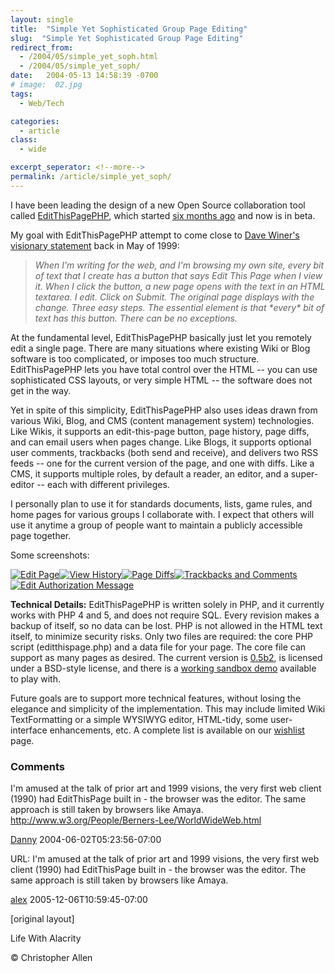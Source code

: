 ```yaml
---
layout: single
title:  "Simple Yet Sophisticated Group Page Editing"
slug:  "Simple Yet Sophisticated Group Page Editing"
redirect_from:
  - /2004/05/simple_yet_soph.html
  - /2004/05/simple_yet_soph/
date:   2004-05-13 14:58:39 -0700
# image:  02.jpg
tags: 
  - Web/Tech

categories:
  - article
class:
  - wide

excerpt_seperator: <!--more-->
permalink: /article/simple_yet_soph/
---
```


I have been leading the design of a new Open Source collaboration tool called [EditThisPagePHP](http://editthispagephp.sourceforge.net/home/index.php), which started [six months ago](/2003/12/editthispagephp.html) and now is in beta.

My goal with EditThisPagePHP attempt to come close to [Dave Winer's](http://www.scripting.com/) [visionary statement](http://davenet.scripting.com/discuss/msgReader$641?mode=topic) back in May of 1999:

> _When I'm writing for the web, and I'm browsing my own site, every bit of text that I create has a button that says Edit This Page when I view it. When I click the button, a new page opens with the text in an HTML textarea. I edit. Click on Submit. The original page displays with the change. Three easy steps. The essential element is that \*every\* bit of text has this button. There can be no exceptions._

At the fundamental level, EditThisPagePHP basically just let you remotely edit a single page. There are many situations where existing Wiki or Blog software is too complicated, or imposes too much structure. EditThisPagePHP lets you have total control over the HTML -- you can use sophisticated CSS layouts, or very simple HTML -- the software does not get in the way.

Yet in spite of this simplicity, EditThisPagePHP also uses ideas drawn from various Wiki, Blog, and CMS (content management system) technologies. Like Wikis, it supports an edit-this-page button, page history, page diffs, and can email users when pages change. Like Blogs, it supports optional user comments, trackbacks (both send and receive), and delivers two RSS feeds -- one for the current version of the page, and one with diffs. Like a CMS, it supports multiple roles, by default a reader, an editor, and a super-editor -- each with different privileges.

I personally plan to use it for standards documents, lists, game rules, and home pages for various groups I collaborate with. I expect that others will use it anytime a group of people want to maintain a publicly accessible page together.

Some screenshots:

[![Edit Page](http://editthispagephp.sourceforge.net/home/index-images/tn_editpage.png)](http://editthispagephp.sourceforge.net/home/index-images/editpage.png "Edit Page")[![View History](http://editthispagephp.sourceforge.net/home/index-images/tn_history.png)](http://editthispagephp.sourceforge.net/home/index-images/history.png "View History")[![Page Diffs](http://editthispagephp.sourceforge.net/home/index-images/tn_diffs.png)](http://editthispagephp.sourceforge.net/home/index-images/diffs.png "Page Diffs")[![Trackbacks and Comments](http://editthispagephp.sourceforge.net/home/index-images/tn_trackbacks_comments.png)](http://editthispagephp.sourceforge.net/home/index-images/trackbacks_comments.png "Trackbacks and Comments")[![Edit Authorization Message](http://editthispagephp.sourceforge.net/home/index-images/tn_auth_msg.png)](http://editthispagephp.sourceforge.net/home/index-images/auth_msg.png "Edit Authorization Message")

**Technical Details:** EditThisPagePHP is written solely in PHP, and it currently works with PHP 4 and 5, and does not require SQL. Every revision makes a backup of itself, so no data can be lost. PHP is not allowed in the HTML text itself, to minimize security risks. Only two files are required: the core PHP script (editthispage.php) and a data file for your page. The core file can support as many pages as desired. The current version is [0.5b2](http://prdownloads.sourceforge.net/editthispagephp/editthispage-0.5b2.zip?download), is licensed under a BSD-style license, and there is a [working sandbox demo](http://editthispagephp.sourceforge.net/demo_05b2/index.php) available to play with.

Future goals are to support more technical features, without losing the elegance and simplicity of the implementation. This may include limited Wiki TextFormatting or a simple WYSIWYG editor, HTML-tidy, some user-interface enhancements, etc. A complete list is available on our [wishlist](http://editthispagephp.sourceforge.net/home/wishlist.php) page.

### Comments

I'm amused at the talk of prior art and 1999 visions, the very first web client (1990) had EditThisPage built in - the browser was the editor. The same approach is still taken by browsers like Amaya. http://www.w3.org/People/Berners-Lee/WorldWideWeb.html

[Danny](http://dannyayers.com) 2004-06-02T05:23:56-07:00

URL: I'm amused at the talk of prior art and 1999 visions, the very first web client (1990) had EditThisPage built in - the browser was the editor. The same approach is still taken by browsers like Amaya.

[alex](#) 2005-12-06T10:59:45-07:00

[original layout]


Life With Alacrity

© Christopher Allen